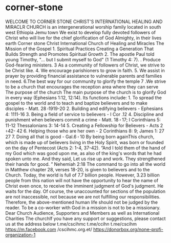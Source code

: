 # corner-stone
WELCOME TO CORNER STONE CHRIST'S INTERNATIONAL HEALING AND MIRACLR CHURCH is an intergenerational worship family located in south west Ethiopia Jemu town We exist to develop fully devoted followers of Christ who will live for the chief glorification of God Almighty, in their lives earth  Corner stone Christ International Church of Healing and Miracles  The Mission of the Gospel  1. Spiritual Practices Creating a Generation That Builds Strength and Promotes Spiritual Growth  2. The apostle Paul told young Timothy, "... but I submit myself to God" (1 Timothy 4: 7). . Produce God-fearing ministers.  3 As a community of followers of Christ, we strive to be Christ like.  4. We encourage parishioners to grow in faith.  5. We assist in prayer by providing financial assistance to vulnerable parents and families in need.  6.The best way for our community to glorify the temple 7 .We strive to be a church that encourages the reception area where they can serve  The purpose of the church  The main purpose of the church  is to glorify God in every way (Ephesians 1:12, 12:14). Its functions include:  1. To spread the gospel to the world and to teach and baptize believers and to make disciples - Matt. 28 ፡1919-20  2. Building and edifying believers - Ephesians 4: 1111-16  3. Being a field of service to believers - I Cor .12  4. Discipline and punishment when believers commit a crime - Matt. 18 ፡ 17; I Corinthians 5: 11-12 Thessalonians 3: 14-14  5. Creating a Fellowship for Believers - Acts 2 ፥42- 42  6. Helping those who are her own - 2 Corinthians 8: 9; James 1: 27 27  7. Doing all that is good - Gal.6 ፡ 10 By being born againThis church, which is made up of believers living in the Holy Spirit, was born or founded on the day of Pentecost (Acts 2: 1-4, 37-42). “And I told them of the hand of my God which was good upon me, as also of the king's words that he had spoken unto me. And they said, Let us rise up and work. They strengthened their hands for good. ” Nehemiah 2:18 The command to go into all the world in Matthew chapter 28, verses 18-20, is given to believers and to the Church. Today, the world is full of 7.7 billion people. However, 3.23 billion people from this nation will not have the opportunity to hear the name of Christ even once, to receive the imminent judgment of God's judgment. He waits for the day. Of course, the unaccounted for sections of the population are not inaccessible, not because we are not fulfilling our responsibilities. Therefore, the above-mentioned human life should not be judged by the reader. To be a co-worker with God in a mission is not to be a missionary. Dear Church Audience, Supporters and Members as well as International Charities The churchIf you have any support or suggestions, please contact us at the address below    t.me/cscihmc     t.me/ccihn     t.me/cscihm     https://m.facebook.com /cscihmc.org.et/         https://donorbox.org/none-profi-organization-1
